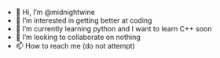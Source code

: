 - 👋 Hi, I’m @midnightwine
- 👀 I’m interested in getting better at coding
- 🌱 I’m currently learning python and I want to learn C++ soon
- 💞️ I’m looking to collaborate on nothing
- 📫 How to reach me (do not attempt)

<!---
quinnjava/quinnjava is a ✨ special ✨ repository because its `README.md` (this file) appears on your GitHub profile.
You can click the Preview link to take a look at your changes.
--->
